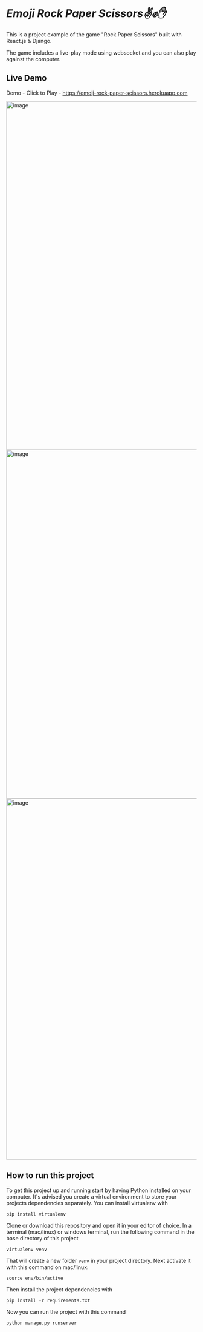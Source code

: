 # ***Emoji Rock Paper Scissors✌️✊✋***

This is a project example of the game "Rock Paper Scissors" built with React.js & Django.

The game includes a live-play mode using websocket 
and you can also play against the computer.

## Live Demo

Demo - Click to Play - https://emoji-rock-paper-scissors.herokuapp.com

<img width="920" alt="image" src="https://user-images.githubusercontent.com/50532644/206914648-6fb23abb-b64a-42fd-975b-41d0b845e770.png">

<img width="920" alt="image" src="https://user-images.githubusercontent.com/50532644/206914716-1789ce9d-34d8-40bf-b9e9-90c53cc537e9.png">

<img width="953" alt="image" src="https://user-images.githubusercontent.com/50532644/206915147-5dd1044a-6ee2-4a63-ba5b-81df203fc989.png">


## How to run this project


To get this project up and running start by having Python installed on your computer. It's advised you create a virtual environment to store your projects dependencies separately. You can install virtualenv with

```
pip install virtualenv
```

Clone or download this repository and open it in your editor of choice. In a terminal (mac/linux) or windows terminal, run the following command in the base directory of this project

```
virtualenv venv
```

That will create a new folder `venv` in your project directory. Next activate it with this command on mac/linux:

```
source env/bin/active
```

Then install the project dependencies with

```
pip install -r requirements.txt
```

Now you can run the project with this command

```
python manage.py runserver
```
